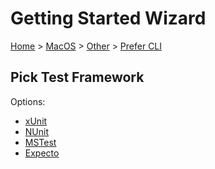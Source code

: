 # Getting Started Wizard

[Home](/docs/wiz/readme.md) > [MacOS](MacOS.md) > [Other](MacOS_Other.md) > [Prefer CLI](MacOS_Other_Cli.md)

## Pick Test Framework

Options:
 * [xUnit](result_MacOS_Other_Cli_xUnit.md)
 * [NUnit](result_MacOS_Other_Cli_NUnit.md)
 * [MSTest](result_MacOS_Other_Cli_MSTest.md)
 * [Expecto](result_MacOS_Other_Cli_Expecto.md)
